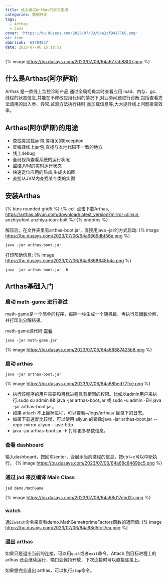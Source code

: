 ```yaml
---
title: 线上调试Arthas的学习使用
categories: 数据开发
tags:
  - Arthas
  - Java
cover: 'https://bu.dusays.com/2023/07/03/64a2cf9417766.png'
ai: true
abbrlink: '68784837'
date: 2023-07-06 15:19:51
---
```

{% image https://bu.dusays.com/2023/07/06/64a677ab88f07.png %}

## 什么是Arthas(阿尔萨斯)
Arthas 是一款线上监控诊断产品,通过全局视角实时查看应用 load、内存、gc、线程的状态信息,并能在不修改应用代码的情况下,对业务问题进行诊断,包括查看方法调用的出入参、异常,监测方法执行耗时,类加载信息等,大大提升线上问题排查效率。

## Arthas(阿尔萨斯)的用途
- 查找类加载jar包,类相关的Exception
- 反编译线上jar包,查找与本地代码不一致的地方
- 线上debug
- 全局视角查看系统的运行状况
- 监控JVM的实时运行状态
- 快速定位应用的热点,生成火焰图
- 直接从JVM内查找某个类的实例

## 安装Arthas

{% btns rounded grid5 %}
{% cell 点击下载Arthas, https://arthas.aliyun.com/download/latest_version?mirror=aliyun, anzhiyufont anzhiyu-icon-bolt %}
{% endbtns %}

解压后，在文件夹里有arthas-boot.jar，直接用java -jar的方式启动:
{% image https://bu.dusays.com/2023/07/06/64a6869dbf56e.png %}
```shell
java -jar arthas-boot.jar
```

打印帮助信息:
{% image https://bu.dusays.com/2023/07/06/64a6868648b4a.png %}
```shell
java -jar arthas-boot.jar -h
```

## Arthas基础入门
### 启动 math-game 进行测试
math-game是一个简单的程序，每隔一秒生成一个随机数，再执行质因数分解，并打印出分解结果。

math-game源代码:[查看](https://github.com/alibaba/arthas/blob/master/math-game/src/main/java/demo/MathGame.java)

```shell
java -jar math-game.jar
```
{% image https://bu.dusays.com/2023/07/06/64a68887425b8.png %}


### 启动 arthas

```shell
java -jar arthas-boot.jar
```
{% image https://bu.dusays.com/2023/07/06/64a68bed77fce.png %}

- 执行该程序的用户需要和目标进程具有相同的权限。比如以admin用户来执行:sudo su admin && java -jar arthas-boot.jar 或 sudo -u admin -EH java -jar arthas-boot.jar。
- 如果 attach 不上目标进程，可以查看~/logs/arthas/ 目录下的日志。
- 如果下载速度比较慢，可以使用 aliyun 的镜像:java -jar arthas-boot.jar --repo-mirror aliyun --use-http
- java -jar arthas-boot.jar -h 打印更多参数信息。

### 查看 dashboard
输入dashboard，按回车/enter，会展示当前进程的信息，按ctrl+c可以中断执行。
{% image https://bu.dusays.com/2023/07/06/64a68c8469bc5.png %}

### 通过 jad 来反编译 Main Class
```shell
jad demo.MathGame
```
{% image https://bu.dusays.com/2023/07/06/64a68d17ebd2c.png %}

### watch
通过`watch`命令来查看demo.MathGame#primeFactors函数的返回值:
{% image https://bu.dusays.com/2023/07/06/64a68d5fcf7ea.png %}

### 退出 arthas
如果只是退出当前的连接，可以用`quit`或者`exit`命令。Attach 到目标进程上的 arthas 还会继续运行，端口会保持开放，下次连接时可以直接连接上。

如果想完全退出 arthas，可以执行`stop`命令。